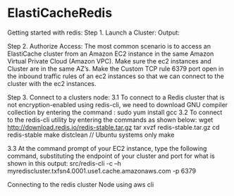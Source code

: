 # ElastiCacheRedis

Getting started with redis:
Step 1.
Launch a Cluster:
Output:
 

Step 2.
Authorize Access:
The most common scenario is to access an ElastiCache cluster from an Amazon EC2 instance in the same Amazon Virtual Private Cloud (Amazon VPC). Make sure the ec2 instances and Cluster are in the same AZ’s. Make the Custom TCP rule 6379 port open in the inbound traffic rules of an ec2 instances so that we can connect to the cluster with the ec2 instances.

 

Step 3.
Connect to a clusters node:
3.1 To connect to a Redis cluster that is not encryption-enabled using redis-cli, we need to download GNU compiler collection by entering the command : sudo yum install gcc
3.2 To connect to the redis-cli utility by entering the commands as shown below:
wget http://download.redis.io/redis-stable.tar.gz
tar xvzf redis-stable.tar.gz
cd redis-stable
make distclean  // Ubuntu systems only
make

3.3 At the command prompt of your EC2 instance, type the following command, substituting the endpoint of your cluster and port for what is shown in this output:
src/redis-cli -c –h myrediscluster.txfsn4.0001.use1.cache.amazonaws.com -p 6379

 

 

Connecting to the redis cluster Node using aws cli
 


